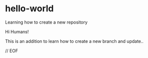 # hello-world
Learning how to create a new repository

Hi Humans!

This is an addition to learn how to create a new branch and update..

// EOF
